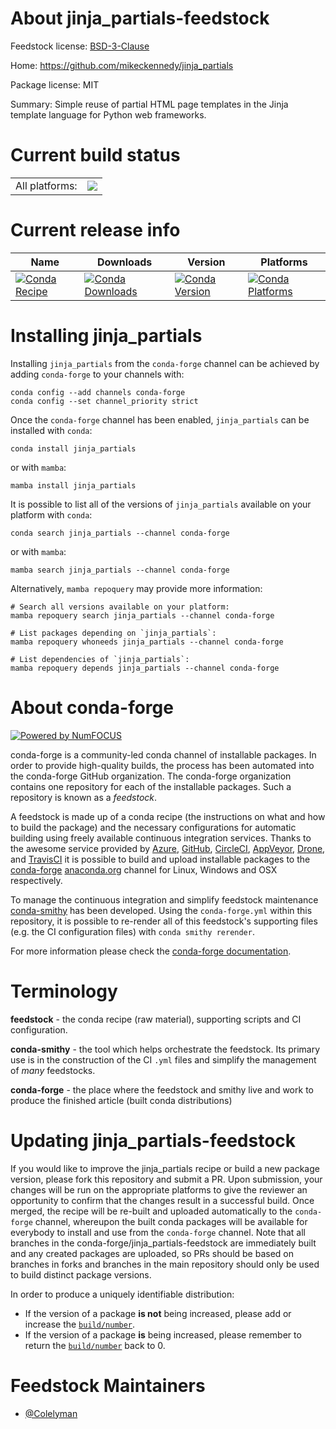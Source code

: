 About jinja_partials-feedstock
==============================

Feedstock license: [BSD-3-Clause](https://github.com/conda-forge/jinja_partials-feedstock/blob/main/LICENSE.txt)

Home: https://github.com/mikeckennedy/jinja_partials

Package license: MIT

Summary: Simple reuse of partial HTML page templates in the Jinja template language for Python web frameworks.

Current build status
====================


<table><tr><td>All platforms:</td>
    <td>
      <a href="https://dev.azure.com/conda-forge/feedstock-builds/_build/latest?definitionId=22116&branchName=main">
        <img src="https://dev.azure.com/conda-forge/feedstock-builds/_apis/build/status/jinja_partials-feedstock?branchName=main">
      </a>
    </td>
  </tr>
</table>

Current release info
====================

| Name | Downloads | Version | Platforms |
| --- | --- | --- | --- |
| [![Conda Recipe](https://img.shields.io/badge/recipe-jinja_partials-green.svg)](https://anaconda.org/conda-forge/jinja_partials) | [![Conda Downloads](https://img.shields.io/conda/dn/conda-forge/jinja_partials.svg)](https://anaconda.org/conda-forge/jinja_partials) | [![Conda Version](https://img.shields.io/conda/vn/conda-forge/jinja_partials.svg)](https://anaconda.org/conda-forge/jinja_partials) | [![Conda Platforms](https://img.shields.io/conda/pn/conda-forge/jinja_partials.svg)](https://anaconda.org/conda-forge/jinja_partials) |

Installing jinja_partials
=========================

Installing `jinja_partials` from the `conda-forge` channel can be achieved by adding `conda-forge` to your channels with:

```
conda config --add channels conda-forge
conda config --set channel_priority strict
```

Once the `conda-forge` channel has been enabled, `jinja_partials` can be installed with `conda`:

```
conda install jinja_partials
```

or with `mamba`:

```
mamba install jinja_partials
```

It is possible to list all of the versions of `jinja_partials` available on your platform with `conda`:

```
conda search jinja_partials --channel conda-forge
```

or with `mamba`:

```
mamba search jinja_partials --channel conda-forge
```

Alternatively, `mamba repoquery` may provide more information:

```
# Search all versions available on your platform:
mamba repoquery search jinja_partials --channel conda-forge

# List packages depending on `jinja_partials`:
mamba repoquery whoneeds jinja_partials --channel conda-forge

# List dependencies of `jinja_partials`:
mamba repoquery depends jinja_partials --channel conda-forge
```


About conda-forge
=================

[![Powered by
NumFOCUS](https://img.shields.io/badge/powered%20by-NumFOCUS-orange.svg?style=flat&colorA=E1523D&colorB=007D8A)](https://numfocus.org)

conda-forge is a community-led conda channel of installable packages.
In order to provide high-quality builds, the process has been automated into the
conda-forge GitHub organization. The conda-forge organization contains one repository
for each of the installable packages. Such a repository is known as a *feedstock*.

A feedstock is made up of a conda recipe (the instructions on what and how to build
the package) and the necessary configurations for automatic building using freely
available continuous integration services. Thanks to the awesome service provided by
[Azure](https://azure.microsoft.com/en-us/services/devops/), [GitHub](https://github.com/),
[CircleCI](https://circleci.com/), [AppVeyor](https://www.appveyor.com/),
[Drone](https://cloud.drone.io/welcome), and [TravisCI](https://travis-ci.com/)
it is possible to build and upload installable packages to the
[conda-forge](https://anaconda.org/conda-forge) [anaconda.org](https://anaconda.org/)
channel for Linux, Windows and OSX respectively.

To manage the continuous integration and simplify feedstock maintenance
[conda-smithy](https://github.com/conda-forge/conda-smithy) has been developed.
Using the ``conda-forge.yml`` within this repository, it is possible to re-render all of
this feedstock's supporting files (e.g. the CI configuration files) with ``conda smithy rerender``.

For more information please check the [conda-forge documentation](https://conda-forge.org/docs/).

Terminology
===========

**feedstock** - the conda recipe (raw material), supporting scripts and CI configuration.

**conda-smithy** - the tool which helps orchestrate the feedstock.
                   Its primary use is in the construction of the CI ``.yml`` files
                   and simplify the management of *many* feedstocks.

**conda-forge** - the place where the feedstock and smithy live and work to
                  produce the finished article (built conda distributions)


Updating jinja_partials-feedstock
=================================

If you would like to improve the jinja_partials recipe or build a new
package version, please fork this repository and submit a PR. Upon submission,
your changes will be run on the appropriate platforms to give the reviewer an
opportunity to confirm that the changes result in a successful build. Once
merged, the recipe will be re-built and uploaded automatically to the
`conda-forge` channel, whereupon the built conda packages will be available for
everybody to install and use from the `conda-forge` channel.
Note that all branches in the conda-forge/jinja_partials-feedstock are
immediately built and any created packages are uploaded, so PRs should be based
on branches in forks and branches in the main repository should only be used to
build distinct package versions.

In order to produce a uniquely identifiable distribution:
 * If the version of a package **is not** being increased, please add or increase
   the [``build/number``](https://docs.conda.io/projects/conda-build/en/latest/resources/define-metadata.html#build-number-and-string).
 * If the version of a package **is** being increased, please remember to return
   the [``build/number``](https://docs.conda.io/projects/conda-build/en/latest/resources/define-metadata.html#build-number-and-string)
   back to 0.

Feedstock Maintainers
=====================

* [@Colelyman](https://github.com/Colelyman/)

